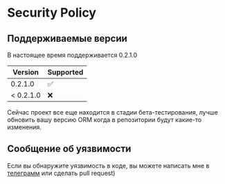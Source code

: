 # Security Policy

## Поддерживаемые версии

В настоящее время поддерживается 0.2.1.0

|  Version  | Supported          |
| --------- | ------------------ |
|  0.2.1.0  | :white_check_mark: |
| < 0.2.1.0 | :x:                |

Сейчас проект все еще находится в стадии бета-тестирования, лучше обновить вашу версию ORM когда в репозитории будут какие-то изменения.

## Сообщение об уязвимости

Если вы обнаружите уязвимость в коде, вы можете написать мне в <a href="https://t.me/M_O_D_E_R">телеграмм</a> или сделать pull request)

